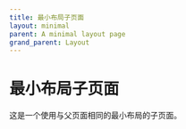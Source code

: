 ```yaml
---
title: 最小布局子页面
layout: minimal
parent: A minimal layout page
grand_parent: Layout
---
```


# 最小布局子页面

这是一个使用与父页面相同的最小布局的子页面。
